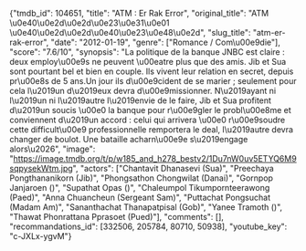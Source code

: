 {"tmdb_id": 104651, "title": "ATM : Er Rak Error", "original_title": "ATM \u0e40\u0e2d\u0e2d\u0e23\u0e31\u0e01 \u0e40\u0e2d\u0e2d\u0e40\u0e23\u0e48\u0e2d", "slug_title": "atm-er-rak-error", "date": "2012-01-19", "genre": ["Romance / Com\u00e9die"], "score": "7.6/10", "synopsis": "La politique de la banque JNBC est claire : deux employ\u00e9s ne peuvent \u00eatre plus que des amis. Jib et Sua sont pourtant bel et bien en couple. Ils vivent leur relation en secret, depuis pr\u00e8s de 5 ans.Un jour ils d\u00e9cident de se marier ; seulement pour cela l\u2019un d\u2019eux devra d\u00e9missionner. N\u2019ayant ni l\u2019un ni l\u2019autre l\u2019envie de le faire, Jib et Sua profitent d\u2019un soucis \u00e0 la banque pour r\u00e9gler le probl\u00e8me et conviennent d\u2019un accord : celui qui arrivera \u00e0 r\u00e9soudre cette difficult\u00e9 professionnelle remportera le deal, l\u2019autre devra changer de boulot. Une bataille acharn\u00e9e s\u2019engage alors\u2026", "image": "https://image.tmdb.org/t/p/w185_and_h278_bestv2/1Du7nW0uv5ETYQ6M9sqpysekWtm.jpg", "actors": ["Chantavit Dhanasevi (Sua)", "Preechaya Pongthananikorn (Jib)", "Phongsathon Chongwilat (Danai)", "Gornpop Janjaroen ()", "Supathat Opas ()", "Chaleumpol Tikumpornteerawong (Paed)", "Anna Chuancheun (Sergeant Sam)", "Puttachat Pongsuchat (Madam Am)", "Sananthachat Thanapatpisal (Gob)", "Yanee Tramoth ()", "Thawat Phonrattana Pprasoet (Pued)"], "comments": [], "recommandations_id": [332506, 205784, 80710, 50938], "youtube_key": "c-JXLx-ygvM"}